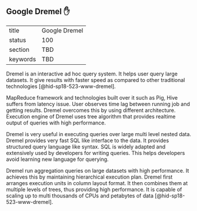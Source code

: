 ## Google Dremel :hand:


|          |               |
| -------- | ------------- |
| title    | Google Dremel |
| status   | 100           |
| section  | TBD           |
| keywords | TBD           |



Dremel is an interactive ad hoc query system. It helps user query large 
datasets. It give results with faster speed as compared to other 
traditional technologies [@hid-sp18-523-www-dremel].

MapReduce framework and technologies built over it such as Pig,
 Hive suffers from latency issue. User observes time lag between running 
job and getting results. Dremel overcomes this by using different architecture.  
Execution engine of Dremel uses tree algorithm that provides realtime 
output of queries with high performance.

Dremel is very useful in executing queries over large multi level nested data. 
Dremel provides very fast SQL like interface to the data.
It  provides structured query language like syntax. SQL is widely 
adapted and extensively used by developers for writing queries. This
helps developers avoid learning new language for querying. 

Dremel run aggregation queries on large datasets with high performance. 
It achieves this by maintaining hierarchical execution plan. 
Dremel first arranges execution units in column layout format. It 
then combines them at multiple levels of trees, thus providing high 
performance. It is capable of scaling up to multi thousands of CPUs and 
petabytes of data [@hid-sp18-523-www-dremel].
